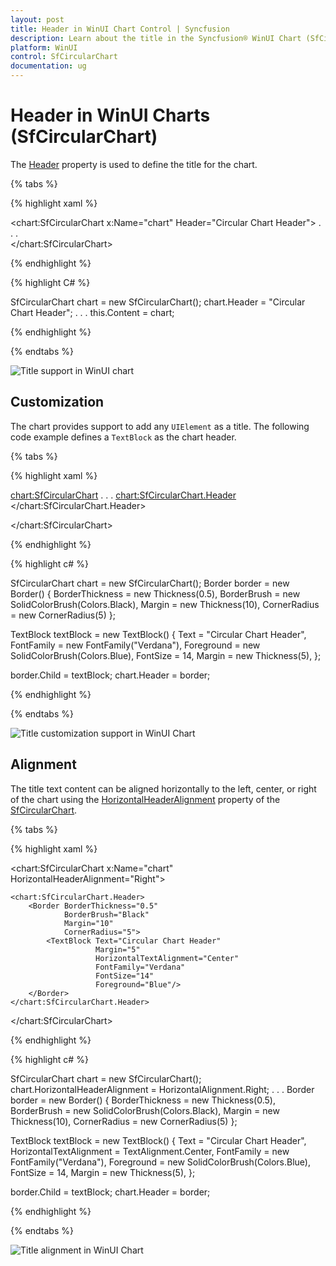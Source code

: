 ```yaml
---
layout: post
title: Header in WinUI Chart Control | Syncfusion
description: Learn about the title in the Syncfusion® WinUI Chart (SfCircularChart) control and its customization options.
platform: WinUI
control: SfCircularChart
documentation: ug
---
```


# Header in WinUI Charts (SfCircularChart)

The [Header](https://help.syncfusion.com/cr/winui/Syncfusion.UI.Xaml.Charts.ChartBase.html#Syncfusion_UI_Xaml_Charts_ChartBase_Header) property is used to define the title for the chart.

{% tabs %}   

{% highlight xaml %}

<chart:SfCircularChart x:Name="chart"
					   Header="Circular Chart Header">
 . . .           
</chart:SfCircularChart>

{% endhighlight %}

{% highlight C# %}

SfCircularChart chart = new SfCircularChart();
chart.Header = "Circular Chart Header";
. . . 
this.Content = chart;

{% endhighlight %}

{% endtabs %} 

![Title support in WinUI chart](Header_Images/winui_chart_title.png)

## Customization

The chart provides support to add any `UIElement` as a title. The following code example defines a `TextBlock` as the chart header.


{% tabs %}

{% highlight xaml %}

<chart:SfCircularChart>
. . .
<chart:SfCircularChart.Header>
    <Border BorderThickness="0.5"
			BorderBrush="Black"
			Margin="10"
			CornerRadius="5">
        <TextBlock Text="Circular Chart Header"
                   Margin="5" 
                   FontFamily="Verdana"
				   FontSize="14" 
                   Foreground="Blue">
        </TextBlock>
    </Border>
</chart:SfCircularChart.Header>

</chart:SfCircularChart>

{% endhighlight %}

{% highlight c# %}

SfCircularChart chart = new SfCircularChart();
Border border = new Border()
{
    BorderThickness = new Thickness(0.5),
    BorderBrush = new SolidColorBrush(Colors.Black),
    Margin = new Thickness(10),
    CornerRadius = new CornerRadius(5)
};

TextBlock textBlock = new TextBlock()
{
    Text = "Circular Chart Header",
    FontFamily = new FontFamily("Verdana"),
    Foreground = new SolidColorBrush(Colors.Blue),
    FontSize = 14,
    Margin = new Thickness(5),
};

border.Child = textBlock;
chart.Header = border;

{% endhighlight %}

{% endtabs %}

![Title customization support in WinUI Chart](Header_Images/WinUI_pie_chart_title.png)

## Alignment

The title text content can be aligned horizontally to the left, center, or right of the chart using the [HorizontalHeaderAlignment](https://help.syncfusion.com/cr/winui/Syncfusion.UI.Xaml.Charts.ChartBase.html#Syncfusion_UI_Xaml_Charts_ChartBase_HorizontalHeaderAlignment) property of the [SfCircularChart](https://help.syncfusion.com/cr/winui/Syncfusion.UI.Xaml.Charts.SfCircularChart.html).

{% tabs %}

{% highlight xaml %}

<chart:SfCircularChart x:Name="chart" 
                HorizontalHeaderAlignment="Right">

    <chart:SfCircularChart.Header>
        <Border BorderThickness="0.5"
				BorderBrush="Black"
				Margin="10" 
				CornerRadius="5">
            <TextBlock Text="Circular Chart Header"
                       Margin="5" 
                       HorizontalTextAlignment="Center"
                       FontFamily="Verdana"
					   FontSize="14" 
                       Foreground="Blue"/>
        </Border>
    </chart:SfCircularChart.Header>

</chart:SfCircularChart>

{% endhighlight %}

{% highlight c# %}

SfCircularChart chart = new SfCircularChart();
chart.HorizontalHeaderAlignment = HorizontalAlignment.Right;
. . .
Border border = new Border()
{
    BorderThickness = new Thickness(0.5),
    BorderBrush = new SolidColorBrush(Colors.Black),
    Margin = new Thickness(10),
    CornerRadius = new CornerRadius(5)
};

TextBlock textBlock = new TextBlock()
{
    Text = "Circular Chart Header",
    HorizontalTextAlignment = TextAlignment.Center,
    FontFamily = new FontFamily("Verdana"),
    Foreground = new SolidColorBrush(Colors.Blue),
    FontSize = 14,
    Margin = new Thickness(5),
};

border.Child = textBlock;
chart.Header = border;

{% endhighlight %}

{% endtabs %}

![Title alignment in WinUI Chart](Header_Images/WinUI_pie_chart_title_alignment.png)
